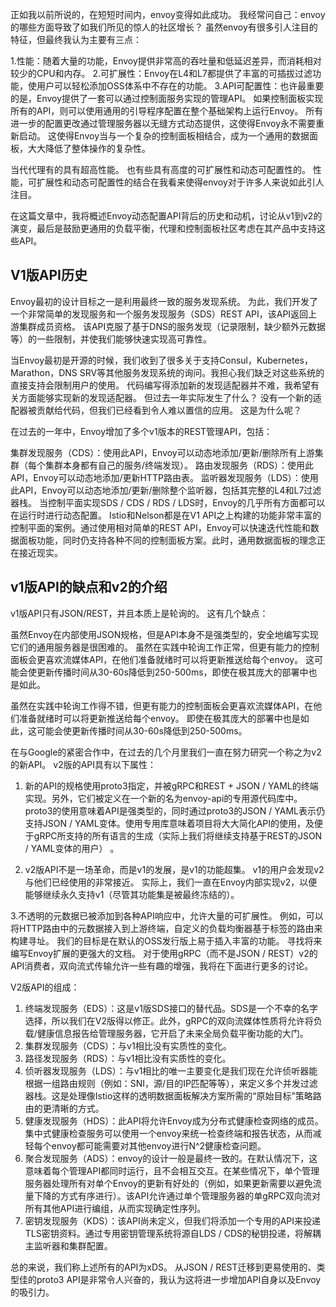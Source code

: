 正如我以前所说的，在短短时间内，envoy变得如此成功。 我经常问自己：envoy的哪些方面导致了如我们所见的惊人的社区增长？ 虽然envoy有很多引人注目的特征，但最终我认为主要有三点：

1.性能：随着大量的功能，Envoy提供非常高的吞吐量和低延迟差异，而消耗相对较少的CPU和内存。
2.可扩展性：Envoy在L4和L7都提供了丰富的可插拔过滤功能，使用户可以轻松添加OSS体系中不存在的功能。
3.API可配置性：也许最重要的是，Envoy提供了一套可以通过控制面服务实现的管理API。 如果控制面板实现所有的API，则可以使用通用的引导程序配置在整个基础架构上运行Envoy。 所有进一步的配置更改通过管理服务器以无缝方式动态提供，这使得Envoy永不需要重新启动。 这使得Envoy当与一个复杂的控制面板相结合，成为一个通用的数据面板，大大降低了整体操作的复杂性。

当代代理有的具有超高性能。 也有些具有高度的可扩展性和动态可配置性的。 性能，可扩展性和动态可配置性的结合在我看来使得envoy对于许多人来说如此引人注目。

在这篇文章中，我将概述Envoy动态配置API背后的历史和动机，讨论从v1到v2的演变，最后是鼓励更通用的负载平衡，代理和控制面板社区考虑在其产品中支持这些API。

## V1版API历史

Envoy最初的设计目标之一是利用最终一致的服务发现系统。 为此，我们开发了一个非常简单的发现服务和一个服务发现服务（SDS）REST API，该API返回上游集群成员资格。 该API克服了基于DNS的服务发现（记录限制，缺少额外元数据等）的一些限制，并使我们能够快速实现高可靠性。

当Envoy最初是开源的时候，我们收到了很多关于支持Consul，Kubernetes，Marathon，DNS SRV等其他服务发现系统的询问。我担心我们缺乏对这些系统的直接支持会限制用户的使用。 代码编写得添加新的发现适配器并不难，我希望有关方面能够实现新的发现适配器。 但过去一年实际发生了什么？ 没有一个新的适配器被贡献给代码，但我们已经看到令人难以置信的应用。 这是为什么呢？

在过去的一年中，Envoy增加了多个v1版本的REST管理API，包括：

集群发现服务（CDS）：使用此API，Envoy可以动态地添加/更新/删除所有上游集群（每个集群本身都有自己的服务/终端发现）。
路由发现服务（RDS）：使用此API，Envoy可以动态地添加/更新HTTP路由表。
监听器发现服务（LDS）：使用此API，Envoy可以动态地添加/更新/删除整个监听器，包括其完整的L4和L7过滤器栈。
当控制平面实现SDS / CDS / RDS / LDS时，Envoy的几乎所有方面都可以在运行时进行动态配置。 Istio和Nelson都是在V1 API之上构建的功能非常丰富的控制平面的案例。通过使用相对简单的REST API，Envoy可以快速迭代性能和数据面板功能，同时仍支持各种不同的控制面板方案。此时，通用数据面板的理念正在接近现实。

## v1版API的缺点和v2的介绍

v1版API只有JSON/REST，并且本质上是轮询的。 这有几个缺点：

虽然Envoy在内部使用JSON规格，但是API本身不是强类型的，安全地编写实现它们的通用服务器是很困难的。
虽然在实践中轮询工作正常，但更有能力的控制面板会更喜欢流媒体API，在他们准备就绪时可以将更新推送给每个envoy。 这可能会使更新传播时间从30-60s降低到250-500ms，即使在极其庞大的部署中也是如此。

虽然在实践中轮询工作得不错，但更有能力的控制面板会更喜欢流媒体API，在他们准备就绪时可以将更新推送给每个envoy。 即使在极其庞大的部署中也是如此，这可能会使更新传播时间从30-60s降低到250-500ms。

在与Google的紧密合作中，在过去的几个月里我们一直在努力研究一个称之为v2的新API。 v2版的API具有以下属性：

1. 新的API的规格使用proto3指定，并被gRPC和REST + JSON / YAML的终端实现。另外，它们被定义在一个新的名为envoy-api的专用源代码库中。 proto3的使用意味着API是强类型的，同时通过proto3的JSON / YAML表示仍支持JSON / YAML变体。使用专用库意味着项目将大大简化API的使用，及便于gRPC所支持的所有语言的生成（实际上我们将继续支持基于REST的JSON / YAML变体的用户） 。

2. v2版API不是一场革命，而是v1的发展，是v1的功能超集。 v1的用户会发现v2与他们已经使用的非常接近。 实际上，我们一直在Envoy内部实现v2，以便能够继续永久支持v1（尽管其功能集是被最终冻结的）。

3.不透明的元数据已被添加到各种API响应中，允许大量的可扩展性。 例如，可以将HTTP路由中的元数据接入到上游终端，自定义的负载均衡器基于标签的路由来构建寻址。 我们的目标是在默认的OSS发行版上易于插入丰富的功能。 寻找将来编写Envoy扩展的更强大的文档。
对于使用gRPC（而不是JSON / REST）v2的API消费者，双向流式传输允许一些有趣的增强，我将在下面进行更多的讨论。

V2版API的组成：
1. 终端发现服务（EDS）：这是v1版SDS接口的替代品。SDS是一个不幸的名字选择，所以我们在V2版得以修正。此外，gRPC的双向流媒体性质将允许将负载/健康信息报告给管理服务器，它开启了未来全局负载平衡功能的大门。
2. 集群发现服务（CDS）：与v1相比没有实质性的变化。
3. 路径发现服务（RDS）：与v1相比没有实质性的变化。
4. 侦听器发现服务（LDS）：与v1相比的唯一主要变化是我们现在允许侦听器能根据一组路由规则（例如：SNI，源/目的IP匹配等等），来定义多个并发过滤器栈。这是处理像Istio这样的透明数据面板解决方案所需的“原始目标”策略路由的更清晰的方式。
4. 健康发现服务（HDS）：此API将允许Envoy成为分布式健康检查网络的成员。集中式健康检查服务可以使用一个envoy来统一检查终端和报告状态，从而减轻每个envoy都可能需要对其他envoy进行N^2健康检查问题。
5. 聚合发现服务（ADS）：envoy的设计一般是最终一致的。在默认情况下，这意味着每个管理API都同时运行，且不会相互交互。在某些情况下，单个管理服务器处理所有对单个Envoy的更新有好处的（例如，如果更新需要以避免流量下降的方式有序进行）。该API允许通过单个管理服务器的单gRPC双向流对所有其他API进行编组，从而实现确定性序列。
6. 密钥发现服务（KDS）：该API尚未定义，但我们将添加一个专用的API来投递TLS密钥资料。通过专用密钥管理系统将源自LDS / CDS的秘钥投递，将解耦主监听器和集群配置。

总的来说，我们称上述所有的API为xDS。 从JSON / REST迁移到更易使用的、类型佳的proto3 API是非常令人兴奋的，我认为这将进一步增加API自身以及Envoy的吸引力。

